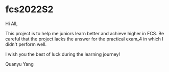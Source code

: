 # fcs2022S2
Hi All,

This project is to help me juniors learn better and achieve higher in FCS. 
Be careful that the project lacks the answer for the practical exam_4 in which I didn't perform well.

I wish you the best of luck during the learning journey!

Quanyu Yang

